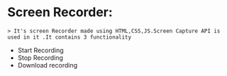 # Screen Recorder:

    > It's screen Recorder made using HTML,CSS,JS.Screen Capture API is used in it .It contains 3 functionality

- Start Recording
- Stop Recording
- Download recording
